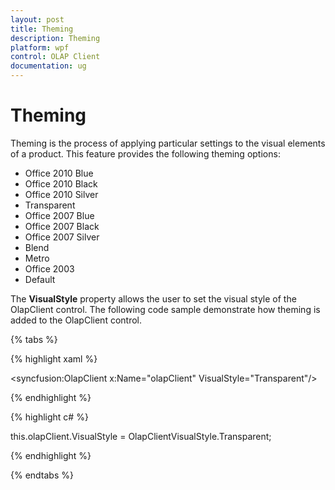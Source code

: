 ```yaml
---
layout: post
title: Theming
description: Theming
platform: wpf
control: OLAP Client
documentation: ug
---
```


# Theming

Theming is the process of applying particular settings to the visual elements of a product. This feature provides the following theming options:

 * Office 2010 Blue
 * Office 2010 Black
 * Office 2010 Silver
 * Transparent
 * Office 2007 Blue
 * Office 2007 Black
 * Office 2007 Silver
 * Blend
 * Metro
 * Office 2003
 * Default

The **VisualStyle** property allows the user to set the visual style of the OlapClient control. The following code sample demonstrate how theming is added to the OlapClient control.

{% tabs %}

{% highlight xaml %} 

<syncfusion:OlapClient  x:Name="olapClient" VisualStyle="Transparent"/>

{% endhighlight %}

{% highlight c# %}  

this.olapClient.VisualStyle = OlapClientVisualStyle.Transparent;

{% endhighlight %}

{% endtabs %}
